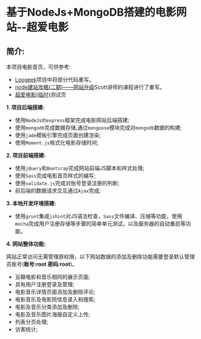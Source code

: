 基于NodeJs+MongoDB搭建的电影网站--超爱电影
========================================
简介:
---------------
本项目电影首页，可供参考:
- <a href="https://github.com/Loogeek" target="\_blank">Loogeek</a>项目中将部分代码重写。
- <a href="http://www.imooc.com/learn/197" target="\_blank">node建站攻略(二期)——网站升级</a>Scott讲师的课程进行了重写。
- <a href="http://nodejsmovie.limonplayer.cn/" target="\_blank">超爱电影(临时)</a>测试页

**1. 项目后端搭建:**
  * 使用`NodeJs的express`框架完成电影网站后端搭建;
  * 使用`mongodb`完成数据存储,通过`mongoose`模块完成对`mongodb`数据的构建;
  * 使用`jade`模板引擎完成页面创建渲染;
  * 使用`Moment.js`格式化电影存储时间;

**2. 项目前端搭建:**
  * 使用`jQuery`和`Bootsrap`完成网站前端JS脚本和样式处理;
  * 使用`Sass`完成电影首页样式的编写;
  * 使用`validate.js`完成对账号登录注册的判断;
  * 前后端的数据请求交互通过`Ajax`完成;

**3. 本地开发环境搭建:**
  * 使用`grunt`集成`jshint`对JS语法检查，`Sass`文件编译、压缩等功能，使用`mocha`完成用户注册存储等步骤的简单单元测试，以及服务器的自动重启等功能。

**4. 网站整体功能:**

  网站正常访问无需管理原权限，以下网站数据的添加及删除功能需要登录默认管理员账号(**账号:root 密码:root**)。

  * 豆瓣电影和音乐相同的展示页面;
  * 具有用户注册登录及管理;
  * 电影音乐详情页面添加及删除评论;
  * 电影音乐及电影院信息录入和搜索;
  * 电影及音乐分类添加及删除;
  * 电影及音乐图片海报自定义上传;
  * 列表分页处理;
  * 访客统计;
